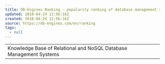 ```yaml
---
title: DB-Engines Ranking - popularity ranking of database management systems
updated: 2018-04-24 12:56:16Z
created: 2018-04-24 12:56:16Z
source: https://db-engines.com/en/ranking
tags:
  - null
---
```


|     |
| --- |
| Knowledge Base of Relational and NoSQL Database Management Systems |